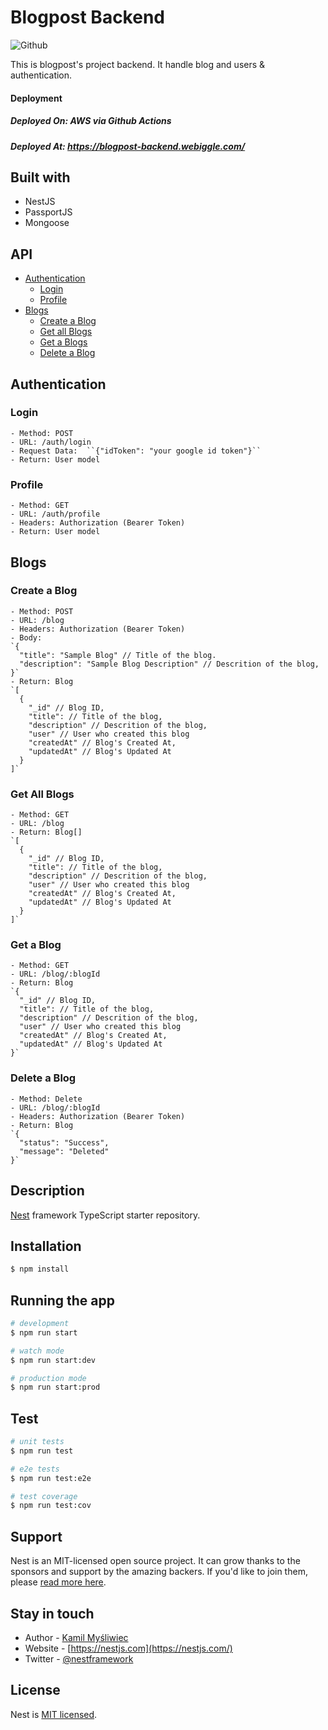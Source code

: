 # Blogpost Backend
![Github](https://github.com/sahilofficial671/blogpost-backend/actions/workflows/build.yml/badge.svg)

This is blogpost's project backend. It handle blog and users & authentication.

#### Deployment
##### Deployed On: AWS via Github Actions
##### Deployed At: https://blogpost-backend.webiggle.com/

## Built with
- NestJS
- PassportJS
- Mongoose

## API
- [Authentication](#authentication)
  - [Login](#login)
  - [Profile](#profile)
- [Blogs](#blogs)
  - [Create a Blog](#create-a-blog)
  - [Get all Blogs](#get-all-blogs)
  - [Get a Blogs](#get-a-blog)
  - [Delete a Blog](#delete-a-blog)

## Authentication
### Login
    - Method: POST
    - URL: /auth/login
    - Request Data:  ``{"idToken": "your google id token"}``
    - Return: User model
    
### Profile
    - Method: GET
    - URL: /auth/profile
    - Headers: Authorization (Bearer Token)
    - Return: User model
    
## Blogs
### Create a Blog
    - Method: POST
    - URL: /blog
    - Headers: Authorization (Bearer Token)
    - Body:
    `{
      "title": "Sample Blog" // Title of the blog.
      "description": "Sample Blog Description" // Descrition of the blog,
    }`
    - Return: Blog
    `[
      {
        "_id" // Blog ID,
        "title": // Title of the blog,
        "description" // Descrition of the blog,
        "user" // User who created this blog
        "createdAt" // Blog's Created At,
        "updatedAt" // Blog's Updated At
      }
    ]`
### Get All Blogs
    - Method: GET
    - URL: /blog
    - Return: Blog[]
    `[
      {
        "_id" // Blog ID,
        "title": // Title of the blog,
        "description" // Descrition of the blog,
        "user" // User who created this blog
        "createdAt" // Blog's Created At,
        "updatedAt" // Blog's Updated At
      }
    ]`
### Get a Blog
    - Method: GET
    - URL: /blog/:blogId
    - Return: Blog
    `{
      "_id" // Blog ID,
      "title": // Title of the blog,
      "description" // Descrition of the blog,
      "user" // User who created this blog
      "createdAt" // Blog's Created At,
      "updatedAt" // Blog's Updated At
    }`
### Delete a Blog
    - Method: Delete
    - URL: /blog/:blogId
    - Headers: Authorization (Bearer Token)
    - Return: Blog
    `{
      "status": "Success",
      "message": "Deleted"
    }`

## Description

[Nest](https://github.com/nestjs/nest) framework TypeScript starter repository.

## Installation

```bash
$ npm install
```

## Running the app

```bash
# development
$ npm run start

# watch mode
$ npm run start:dev

# production mode
$ npm run start:prod
```

## Test

```bash
# unit tests
$ npm run test

# e2e tests
$ npm run test:e2e

# test coverage
$ npm run test:cov
```

## Support

Nest is an MIT-licensed open source project. It can grow thanks to the sponsors and support by the amazing backers. If you'd like to join them, please [read more here](https://docs.nestjs.com/support).

## Stay in touch

- Author - [Kamil Myśliwiec](https://kamilmysliwiec.com)
- Website - [https://nestjs.com](https://nestjs.com/)
- Twitter - [@nestframework](https://twitter.com/nestframework)

## License

Nest is [MIT licensed](LICENSE).
